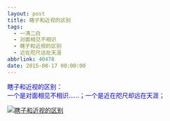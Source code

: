 ```yaml
---
layout: post
title: 瞎子和近视的区别
tags:
  - 一清二白
  - 对面相见不相识
  - 瞎子和近视的区别
  - 近在咫尺远在天涯
abbrlink: 40478
date: 2015-08-17 00:00:00
---
```


<!-- build time:Sat Jun 23 2018 12:05:16 GMT+0800 (中国标准时间) -->

<span style="color:#00f">瞎子和近视的区别：</span>  
<span style="color:#00f">一个是对面相见不相识......；一个是近在咫尺却远在天涯；</span>

[![瞎子和近视的区别](http://image.bmqy.net/uploads/2015/08/2015081713591493-300x225.jpg)](http://www.bmqy.net/uploads/2015/08/2015081713591493.jpg)
<!-- rebuild by neat -->